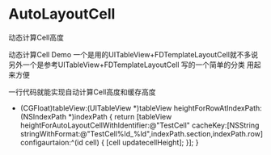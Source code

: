 # AutoLayoutCell
动态计算Cell高度

动态计算Cell Demo 一个是用的UITableView+FDTemplateLayoutCell就不多说
另外一个是参考UITableView+FDTemplateLayoutCell 写的一个简单的分类 用起来方便

一行代码就能实现自动计算Cell高度和缓存高度
- (CGFloat)tableView:(UITableView *)tableView heightForRowAtIndexPath:(NSIndexPath *)indexPath
{
    return [tableView heightForAutoLayoutCellWithIdentifier:@"TestCell" cacheKey:[NSString stringWithFormat:@"TestCell%ld_%ld",indexPath.section,indexPath.row] configaurtaion:^(id cell) {
        [cell updatecellHeight];
    }];
}
